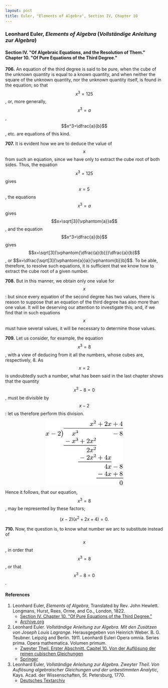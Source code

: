 ```yaml
---
layout: post
title: Euler, "Elements of Algebra", Section IV, Chapter 10
---
```


### Leonhard Euler, *Elements of Algebra* (*Vollständige Anleitung zur Algebra*)

#### Section IV. "Of Algebraic Equations, and the Resolution of Them." Chapter 10. "Of Pure Equations of the Third Degree."

**706.** An equation of the third degree is said to be pure,
when the cube of the unknown quantity is equal to a known
quantity, and when neither the square of the unknown
quantity, nor the unknown quantity itself, is found in the
equation; so that $$x^3=125$$, or, more generally, $$x^3=a$$,
$$x^3=\dfrac{a}{b}$$, etc. are equations of this kind.

**707.** It is evident how we are to deduce the value of
$$x$$ from such an equation, since we have only to extract the
cube root of both sides. Thus, the equation $$x^3=125$$ gives
$$x=5$$, the equations $$x^3=a$$ gives 
$$x=\sqrt[3]{\vphantom{a}}a$$, and the equation
$$x^3=\dfrac{a}{b}$$ gives
$$x=\sqrt[3]{\vphantom{\dfrac{a}{b}}}\dfrac{a}{b}$$,
or $$x=\dfrac{\sqrt[3]{\vphantom{a}}a}{\vphantom{b}}b}$$.
To be able,
therefore, to resolve such equations, it is sufficient that we
know how to extract the cube root of a given number.

**708.** But in this manner, we obtain only one value for $$x$$:
but since every equation of the second degree has two
values, there is reason to suppose that an equation of the
third degree has also more than one value.
It will be deserving our attention to investigate this; and, if we find that
in such equations $$x$$ must have several values, it will be necessary to determine those values.

**709.** Let us consider, for example, the equation $$x^3=8$$,
with a view of deducing from it all the numbers, whose cubes
are, respectively, 8. As $$x=2$$ is undoubtedly such a number, what has
been said in the last chapter shows that the quantity $$x^3-8=0$$,
must be divisible by $$x-2$$:
let us
therefore perform this division.

<a href="https://artofproblemsolving.com/texer/nqyxzgxd">
<img src="/assets/euler/nqyxzgxd.png" alt="Polynomial long division" width="247" height="205" style="display:block;margin-left:auto;margin-right:auto;">
</a>

Hence it follows, that our equation, $$x^3=8$$,
may be represented by these factors;

$$(x-2)(x^2+2x+4)=0.$$

**710.** Now, the question is, to know what number we arc
to substitute instead of $$x$$, in order that $$x^3=8$$,
or that $$x^3-8=0$$.


#### References

1. Leonhard Euler, *Elements of Algebra*, Translated by Rev. John Hewlett. Longmans, Hurst, Rees, Orme, and Co., London, 1822.
    - [Section IV. Chapter 10. "Of Pure Equations of the Third Degree."](/assets/euler/en/IV-10.pdf)
    - [Archive.org](https://archive.org/details/elementsofalgebr00euleuoft/)
3. Leonhard Euler. *Vollständige Anleitung zur Algebra. Mit den Zusätzen von Joseph Louis Lagrange.* Herausgegeben von Heinrich Weber. B. G. Teubner. Leipzig and Berlin. 1911. Leonhardi Euleri Opera omnia. Series prima. Opera mathematica. Volumen primum.
    - [Zweyter Theil. Erster Abschnitt. Capitel 10. Von der Auflösung der reinen cubischen Gleichungen](/assets/euler/de/II-I-10.pdf)
    - [Springer](https://link.springer.com/book/9783764314002)
2. Leonhard Euler, *Vollständige Anleitung zur Algebra. Zweyter Theil. Von Auflösung algebraischer Gleichungen und der unbestimmten Analytic*, Kays. Acad. der Wissenschaften, St. Petersburg, 1770.
    - [Deutsches Textarchiv](https://www.deutschestextarchiv.de/euler_algebra02_1770)